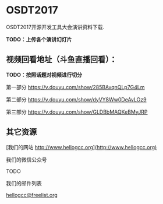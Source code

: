 # OSDT2017

OSDT2017开源开发工具大会演讲资料下载.

**TODO：上传各个演讲幻灯片**

## 视频回看地址（斗鱼直播回看）：

**TODO：按照话题对视频进行切分**

第一部分
https://v.douyu.com/show/285BAvqnQLp7G4Lm

第二部分
https://v.douyu.com/show/dyVY8Ww0DeAvLOz9

第三部分
https://v.douyu.com/show/GLDBbMAQKeBMyJRP

## 其它资源

[我们的网站 http://www.hellogcc.org](http://www.hellogcc.org)

我们的微信公众号

TODO

我们的邮件列表

hellogcc@freelist.org
